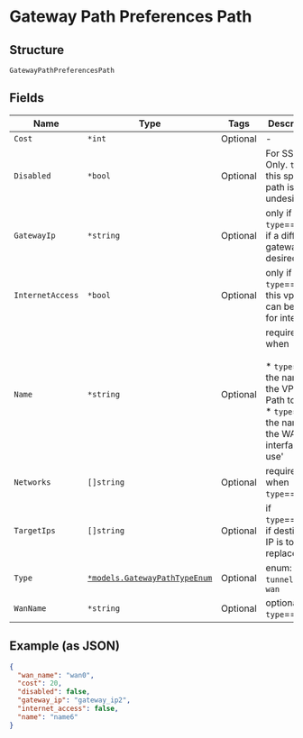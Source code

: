 
# Gateway Path Preferences Path

## Structure

`GatewayPathPreferencesPath`

## Fields

| Name | Type | Tags | Description |
|  --- | --- | --- | --- |
| `Cost` | `*int` | Optional | - |
| `Disabled` | `*bool` | Optional | For SSR Only. `true`, if this specific path is undesired |
| `GatewayIp` | `*string` | Optional | only if `type`==`local`, if a different gateway is desired |
| `InternetAccess` | `*bool` | Optional | only if `type`==`vpn`, if this vpn path can be used for internet |
| `Name` | `*string` | Optional | required when<br><br>* `type`==`vpn`: the name of the VPN Path to use<br>* `type`==`wan`: the name of the WAN interface to use' |
| `Networks` | `[]string` | Optional | required when `type`==`local` |
| `TargetIps` | `[]string` | Optional | if `type`==`local`, if destination IP is to be replaced |
| `Type` | [`*models.GatewayPathTypeEnum`](../../doc/models/gateway-path-type-enum.md) | Optional | enum: `local`, `tunnel`, `vpn`, `wan` |
| `WanName` | `*string` | Optional | optional if `type`==`vpn` |

## Example (as JSON)

```json
{
  "wan_name": "wan0",
  "cost": 20,
  "disabled": false,
  "gateway_ip": "gateway_ip2",
  "internet_access": false,
  "name": "name6"
}
```

